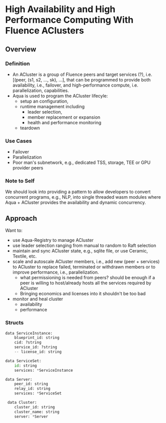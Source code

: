 # High Availability and High Performance Computing With Fluence AClusters

## Overview

### Definition

* An  ACluster is a group of Fluence peers and target services (?), i.e. [(peer, (s1, s2, ..., sk), ...], that can be programmed to provide both availability, i.e., failover, and high-performance compute, i.e. parallelization, capabilities.
* Aqua is used to program the ACluster lifecyle:
  * setup an configuration, 
  * runtime management including
    * leader selection,
    * member replacement or expansion
    * health and performance monitoring
  * teardown

### Use Cases

* Failover
* Parallelization
* Poor man's subnetwork, e.g., dedicated TSS, storage, TEE or GPU provider peers


### Note to Self

We should look into providing a pattern to allow developers to convert concurrent programs, e.g., NLP, into single threaded wasm modules where Aqua + ACluster provides the availability and dynamic concurrency.


## Approach

Want to:

* use Aqua-Registry to manage ACluster
* use leader selection ranging from manual to random to Raft selection
* maintain and sync ACluster state, e.g., sqlite file, or use Ceramic, Textile, etc.
* scale and autoscale ACluster members, i.e., add new (peer + services) to ACluster to replace failed, terminated or withdrawn members or to improve performance, i.e., parallelization.
  * what permissioning is needed from peers? should be enough if a peer is willing to host/already hosts all the services required by ACluster
  * Bringing economics and licenses into it shouldn't be too bad
* monitor and heal cluster
  * availability
  * performance



### Structs

```python
data ServiceInstance:
    blueprint_id: string
    cid: ?string
    service_id: ?string
    -- license_id: string

data ServiceSet:
    id: string
    services: *ServiceInstance

data Server:
    peer_id: string
    relay_id: string
    services: *ServiceSet

 data Cluster:
    cluster_id: string
    cluster_name: string
    server: *Server

```